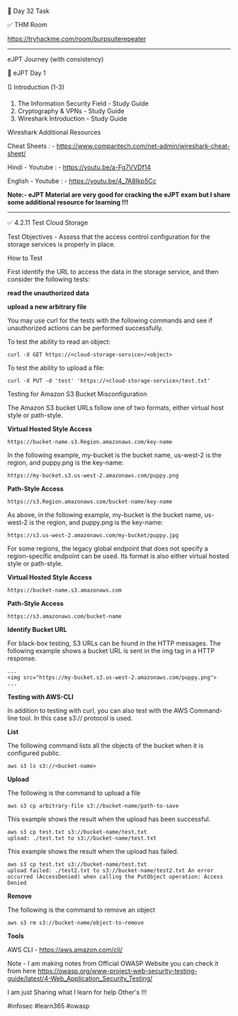 🎯 Day 32 Task


✅ THM Room


https://tryhackme.com/room/burpsuiterepeater

-----------------------------------------------------------------------------------------------------------------------------------------------
eJPT Journey (with consistency)

🎯 eJPT Day 1 

🔃 Introduction (1-3)

1. The Information Security Field - Study Guide
3. Cryptography & VPNs - Study Guide
3. Wireshark Introduction - Study Guide

Wireshark Additional Resources 

Cheat Sheets : - https://www.comparitech.com/net-admin/wireshark-cheat-sheet/


Hindi - Youtube : - https://youtu.be/a-Fg7VVDf14


English - Youtube : -  https://youtu.be/4_7A8Ikp5Cc 


**Note:- eJPT Material are very good for cracking the eJPT exam but I share some additional resource for learning !!!**


----------------------------------------------------------------------------------------------------------------------------------------------
✅ 4.2.11 Test Cloud Storage


Test Objectives - Assess that the access control configuration for the storage services is properly in place.


How to Test

First identify the URL to access the data in the storage service, and then consider the following tests:

**read the unauthorized data**

**upload a new arbitrary file**


You may use curl for the tests with the following commands and see if unauthorized actions can be performed successfully.


To test the ability to read an object:

```
curl -X GET https://<cloud-storage-service>/<object>
```


To test the ability to upload a file:


```
curl -X PUT -d 'test' 'https://<cloud-storage-service>/test.txt'
```

Testing for Amazon S3 Bucket Misconfiguration

The Amazon S3 bucket URLs follow one of two formats, either virtual host style or path-style.


**Virtual Hosted Style Access**

```
https://bucket-name.s3.Region.amazonaws.com/key-name
```

In the following example, my-bucket is the bucket name, us-west-2 is the region, and puppy.png is the key-name:

```
https://my-bucket.s3.us-west-2.amazonaws.com/puppy.png
```

**Path-Style Access**

```
https://s3.Region.amazonaws.com/bucket-name/key-name
```

As above, in the following example, my-bucket is the bucket name, us-west-2 is the region, and puppy.png is the key-name:

```
https://s3.us-west-2.amazonaws.com/my-bucket/puppy.jpg
```


For some regions, the legacy global endpoint that does not specify a region-specific endpoint can be used. Its format is also either virtual hosted style or path-style.


**Virtual Hosted Style Access**

```
https://bucket-name.s3.amazonaws.com
```

**Path-Style Access**

```
https://s3.amazonaws.com/bucket-name
```


**Identify Bucket URL**

For black-box testing, S3 URLs can be found in the HTTP messages. The following example shows a bucket URL is sent in the img tag in a HTTP response.
```
...
<img src="https://my-bucket.s3.us-west-2.amazonaws.com/puppy.png">
...
```

**Testing with AWS-CLI**

In addition to testing with curl, you can also test with the AWS Command-line tool. In this case s3:// protocol is used.

**List**

The following command lists all the objects of the bucket when it is configured public.


```
aws s3 ls s3://<bucket-name>
```

**Upload**

The following is the command to upload a file

```
aws s3 cp arbitrary-file s3://bucket-name/path-to-save
```

This example shows the result when the upload has been successful.

```
aws s3 cp test.txt s3://bucket-name/test.txt
upload: ./test.txt to s3://bucket-name/test.txt
```

This example shows the result when the upload has failed.

```
aws s3 cp test.txt s3://bucket-name/test.txt
upload failed: ./test2.txt to s3://bucket-name/test2.txt An error occurred (AccessDenied) when calling the PutObject operation: Access Denied
```
**Remove**

The following is the command to remove an object

```
aws s3 rm s3://bucket-name/object-to-remove
```

**Tools**

AWS CLI - https://aws.amazon.com/cli/


Note - I am making notes from Official OWASP Website you can check it from here
https://owasp.org/www-project-web-security-testing-guide/latest/4-Web_Application_Security_Testing/ 


I am just Sharing what I learn for help Other's !!!


#infosec #learn365 #owasp 






